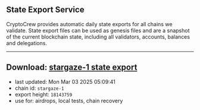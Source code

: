 ## State Export Service
CryptoCrew provides automatic daily state exports for all chains we validate. State export files can be used as genesis files and are a snapshot of the current blockchain state, including all validators, accounts, balances and delegations.

---
**Download: [stargaze-1 state export](https://dl-eu2.ccvalidators.com/SERVICE/stargaze/stargaze-1_export_18143759.json)**
---

- last updated: Mon Mar 03 2025 05:09:41
- chain id: `stargaze-1`
- export height: `18143759`
- use for: airdrops, local tests, chain recovery
